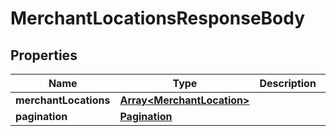 # MerchantLocationsResponseBody

## Properties
Name | Type | Description | Notes
------------ | ------------- | ------------- | -------------
**merchantLocations** | [**Array&lt;MerchantLocation&gt;**](MerchantLocation.md) |  | [optional] 
**pagination** | [**Pagination**](Pagination.md) |  | [optional] 


